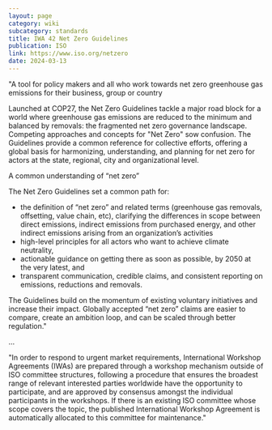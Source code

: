 ```yaml
---
layout: page
category: wiki
subcategory: standards
title: IWA 42 Net Zero Guidelines
publication: ISO
link: https://www.iso.org/netzero
date: 2024-03-13
---
```


"A tool for policy makers and all who work towards net zero greenhouse gas emissions for their business, group or country

Launched at COP27, the Net Zero Guidelines tackle a major road block for a world where greenhouse gas emissions are reduced to the minimum and balanced by removals: the fragmented net zero governance landscape. Competing approaches and concepts for "Net Zero" sow confusion. The Guidelines provide a common reference for collective efforts, offering a global basis for harmonizing, understanding, and planning for net zero for actors at the state, regional, city and organizational level.

A common understanding of “net zero”

The Net Zero Guidelines set a common path for:  

* the definition of “net zero” and related terms (greenhouse gas removals, offsetting, value chain, etc), clarifying the differences in scope between direct emissions, indirect emissions from purchased energy, and other indirect emissions arising from an organization’s activities
* high-level principles for all actors who want to achieve climate neutrality,
* actionable guidance on getting there as soon as possible, by 2050 at the very latest, and
* transparent communication, credible claims, and consistent reporting on emissions, reductions and removals.

The Guidelines build on the momentum of existing voluntary initiatives and increase their impact. Globally accepted “net zero” claims are easier to compare, create an ambition loop, and can be scaled through better regulation."

…

"In order to respond to urgent market requirements, International Workshop Agreements (IWAs) are prepared through a workshop mechanism outside of ISO committee structures, following a procedure that ensures the broadest range of relevant interested parties worldwide have the opportunity to participate, and are approved by consensus amongst the individual participants in the workshops. If there is an existing ISO committee whose scope covers the topic, the published International Workshop Agreement is automatically allocated to this committee for maintenance."
